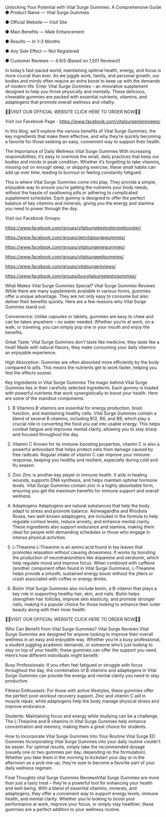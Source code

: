 Unlocking Your Potential with Vital Surge Gummies: A Comprehensive Guide
● Product Name — Vital Surge Gummies

● Official Website — Visit Site

● Main Benefits — Male Enhancement

● Results — In 1–3 Months

● Any Side Effect — Not Registered

● Customer Reviews — 4.9/5 (Based on 1,501 Reviews!)‍


In today’s fast-paced world, maintaining optimal health, energy, and focus is more crucial than ever. As we juggle work, family, and personal growth, our bodies and minds often require an extra boost to keep up with the demands of modern life. Enter Vital Surge Gummies – an innovative supplement designed to help you thrive physically and mentally. These delicious, chewable gummies are packed with essential nutrients, vitamins, and adaptogens that promote overall wellness and vitality.

💙👀VISIT OUR OFFICIAL WEBSITE CLICK HERE TO ORDER NOW👀💙



Visit our Facebook Page - https://www.facebook.com/vitalsurgemereviews/

In this blog, we’ll explore the various benefits of Vital Surge Gummies, the key ingredients that make them effective, and why they’re quickly becoming a favorite for those seeking an easy, convenient way to support their health.

The Importance of Daily Wellness
Vital Surge Gummies With increasing responsibilities, it’s easy to overlook the small, daily practices that keep our bodies and minds in peak condition. Whether it’s forgetting to take vitamins, missing out on enough sleep, or skipping exercise, these small habits can add up over time, leading to burnout or feeling constantly fatigued.

This is where Vital Surge Gummies come into play. They provide a simple, enjoyable way to ensure you’re getting the nutrients your body needs, without the hassle of swallowing pills or adhering to complicated supplement schedules. Each gummy is designed to offer the perfect balance of key vitamins and minerals, giving you the energy and stamina you need to power through the day.

Visit our Facebook Groups: 

https://www.facebook.com/groups/vitalsurgetestosteronebooster/

https://www.facebook.com/groups/getvitalsurgegummies/

https://www.facebook.com/groups/vitalsurgemegummies/

https://www.facebook.com/groups/vitalsurgeedgummies/

https://www.facebook.com/groups/vitalsurgereviews/

https://www.facebook.com/groups/buyvitalsurgetestogummies/

What Makes Vital Surge Gummies Special?
Vital Surge Gummies Reviews While there are many supplements available in various forms, gummies offer a unique advantage. They are not only easy to consume but also deliver their benefits quickly. Here are a few reasons why Vital Surge Gummies stand out:

Convenience: Unlike capsules or tablets, gummies are easy to chew and can be taken anywhere – no water needed. Whether you’re at work, on a walk, or traveling, you can simply pop one in your mouth and enjoy the benefits.

Great Taste: Vital Surge Gummies don’t taste like medicine; they taste like a treat! Made with natural flavors, they make consuming your daily vitamins an enjoyable experience.

High Absorption: Gummies are often absorbed more efficiently by the body compared to pills. This means the nutrients get to work faster, helping you feel the effects sooner.

Key Ingredients in Vital Surge Gummies
The magic behind Vital Surge Gummies lies in their carefully selected ingredients. Each gummy is loaded with powerful nutrients that work synergistically to boost your health. Here are some of the standout components:

1. B Vitamins
B vitamins are essential for energy production, brain function, and maintaining healthy cells. Vital Surge Gummies contain a blend of several B vitamins, including B12, B6, and B9, which play a crucial role in converting the food you eat into usable energy. This helps combat fatigue and improves mental clarity, allowing you to stay sharp and focused throughout the day.

2. Vitamin C
Known for its immune-boosting properties, vitamin C is also a powerful antioxidant that helps protect cells from damage caused by free radicals. Regular intake of vitamin C can improve your immune response, keeping you healthy and resilient, especially during cold and flu season.

3. Zinc
Zinc is another key player in immune health. It aids in healing wounds, supports DNA synthesis, and helps maintain optimal hormone levels. Vital Surge Gummies contain zinc in a highly absorbable form, ensuring you get the maximum benefits for immune support and overall wellness.

4. Adaptogens
Adaptogens are natural substances that help the body adapt to stress and promote balance. Ashwagandha and Rhodiola Rosea, two well-known adaptogens, are included in the formula to help regulate cortisol levels, reduce anxiety, and enhance mental clarity. These ingredients also support endurance and stamina, making them ideal for people with demanding schedules or those who engage in intense physical activities.

5. L-Theanine
L-Theanine is an amino acid found in tea leaves that promotes relaxation without causing drowsiness. It works by boosting the production of neurotransmitters like dopamine and serotonin, which help regulate mood and improve focus. When combined with caffeine (another component often found in Vital Surge Gummies), L-Theanine helps provide a smooth, sustained energy boost without the jitters or crash associated with coffee or energy drinks.

6. Biotin
Vital Surge Gummies also include biotin, a B-vitamin that plays a key role in supporting healthy hair, skin, and nails. Biotin helps strengthen hair follicles, improve skin elasticity, and promote stronger nails, making it a popular choice for those looking to enhance their outer beauty along with their inner health.



💙👀VISIT OUR OFFICIAL WEBSITE CLICK HERE TO ORDER NOW👀💙


Who Can Benefit from Vital Surge Gummies?
Vital Surge Reviews Vital Surge Gummies are designed for anyone looking to improve their overall wellness in an easy and enjoyable way. Whether you’re a busy professional, a student juggling academic demands, or someone who’s just looking to stay on top of your health, these gummies can offer the support you need. Here’s how different individuals might benefit:

Busy Professionals: If you often feel fatigued or struggle with focus throughout the day, the combination of B vitamins and adaptogens in Vital Surge Gummies can provide the energy and mental clarity you need to stay productive.

Fitness Enthusiasts: For those with active lifestyles, these gummies offer the perfect post-workout recovery support. Zinc and vitamin C aid in muscle repair, while adaptogens help the body manage physical stress and improve endurance.

Students: Maintaining focus and energy while studying can be a challenge. The L-Theanine and B vitamins in Vital Surge Gummies help enhance concentration and memory, making them a great choice for students.

How to Incorporate Vital Surge Gummies Into Your Routine
Vital Surge ED Gummies Incorporating Vital Surge Gummies into your daily routine couldn’t be easier. For optimal results, simply take the recommended dosage (usually one or two gummies per day, depending on the formulation). Whether you take them in the morning to kickstart your day or in the afternoon as a pick-me-up, they’re sure to become a favorite part of your daily wellness regimen.

Final Thoughts
vital Surge Gummies ReviewsVital Surge Gummies are more than just a tasty treat – they’re a powerful tool for enhancing your health and well-being. With a blend of essential vitamins, minerals, and adaptogens, they offer a convenient way to support energy levels, immune health, and mental clarity. Whether you’re looking to boost your performance at work, improve your focus, or simply stay healthier, these gummies are a perfect addition to your wellness routine.


